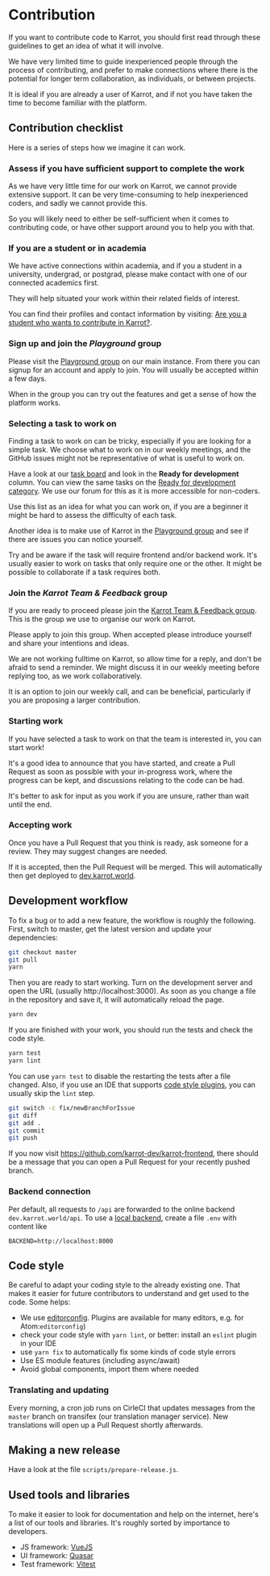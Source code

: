 # Contribution

If you want to contribute code to Karrot, you should first read through these guidelines to get an idea of what it will involve.

We have very limited time to guide inexperienced people through the process of contributing, and prefer to make connections where there is the potential for longer term collaboration, as individuals, or between projects.

It is ideal if you are already a user of Karrot, and if not you have taken the time to become familiar with the platform.

## Contribution checklist

Here is a series of steps how we imagine it can work.

### Assess if you have sufficient support to complete the work

As we have very little time for our work on Karrot, we cannot provide extensive support. It can be very time-consuming to help inexperienced coders, and sadly we cannot provide this.

So you will likely need to either be self-sufficient when it comes to contributing code, or have other support around you to help you with that.

### If you are a student or in academia

We have active connections within academia, and if you a student in a university, undergrad, or postgrad, please make contact with one of our connected academics first.

They will help situated your work within their related fields of interest.

You can find their profiles and contact information by visiting: [Are you a student who wants to contribute in Karrot?](https://community.karrot.world/t/are-you-a-student-who-wants-to-contribute-in-karrot/1449).

### Sign up and join the _Playground_ group

Please visit the [Playground group](https://karrot.world/#/groupPreview/16) on our main instance. From there you can signup for an account and apply to join. You will usually be accepted within a few days.

When in the group you can try out the features and get a sense of how the platform works.

### Selecting a task to work on

Finding a task to work on can be tricky, especially if you are looking for a simple task. We choose what to work on in our weekly meetings, and the GitHub issues might not be representative of what is useful to work on.

Have a look at our [task board](https://community.karrot.world/c/32/l/latest?board=default) and look in the __Ready for development__ column. You can view the same tasks on the [Ready for development category](https://community.karrot.world/c/feedback-ideas/ready-for-development/33). We use our forum for this as it is more accessible for non-coders.

Use this list as an idea for what you can work on, if you are a beginner it might be hard to assess the difficulty of each task.

Another idea is to make use of Karrot in the [Playground group](https://karrot.world/#/groupPreview/16) and see if there are issues you can notice yourself.

Try and be aware if the task will require frontend and/or backend work. It's usually easier to work on tasks that only require one or the other. It might be possible to collaborate if a task requires both.

### Join the _Karrot Team & Feedback_ group

If you are ready to proceed please join the [Karrot Team & Feedback group](https://karrot.world/#/groupPreview/191). This is the group we use to organise our work on Karrot.

Please apply to join this group. When accepted please introduce yourself and share your intentions and ideas.

We are not working fulltime on Karrot, so allow time for a reply, and don't be afraid to send a reminder. We might discuss it in our weekly meeting before replying too, as we work collaboratively.

It is an option to join our weekly call, and can be beneficial, particularly if you are proposing a larger contribution.

### Starting work

If you have selected a task to work on that the team is interested in, you can start work!

It's a good idea to announce that you have started, and create a Pull Request as soon as possible with your in-progress work, where the progress can be kept, and discussions relating to the code can be had.

It's better to ask for input as you work if you are unsure, rather than wait until the end.

### Accepting work

Once you have a Pull Request that you think is ready, ask someone for a review. They may suggest changes are needed.

If it is accepted, then the Pull Request will be merged. This will automatically then get deployed to [dev.karrot.world](https://dev.karrot.world).

## Development workflow

To fix a bug or to add a new feature, the workflow is roughly the following. First, switch to master, get the latest version and update your dependencies:

```sh
git checkout master
git pull
yarn
```

Then you are ready to start working. Turn on the development server and open the URL (usually http://localhost:3000). As soon as you change a file in the repository and save it, it will automatically reload the page.

```sh
yarn dev
```

If you are finished with your work, you should run the tests and check the code style.

```sh
yarn test
yarn lint
```

You can use `yarn test` to disable the restarting the tests after a file changed. Also, if you use an IDE that supports [code style plugins](#code-style), you can usually skip the `lint` step.

```sh
git switch -c fix/newBranchForIssue
git diff
git add .
git commit
git push
```

If you now visit https://github.com/karrot-dev/karrot-frontend, there should be a message that you can open a Pull Request for your recently pushed branch.

### Backend connection

Per default, all requests to `/api` are forwarded to the online backend `dev.karrot.world/api`.
To use a [local backend](https://github.com/karrot-dev/karrot-backend/), create a file `.env` with content like

```
BACKEND=http://localhost:8000
```

## Code style

Be careful to adapt your coding style to the already existing one. That makes it easier for future contributors to understand and get used to the code. Some helps:

* We use [editorconfig](http://editorconfig.org/). Plugins are available for many editors, e.g. for Atom:`editorconfig`)
* check your code style with `yarn lint`, or better: install an `eslint` plugin in your IDE
* use `yarn fix` to automatically fix some kinds of code style errors
* Use ES module features (including async/await)
* Avoid global components, import them where needed

### Translating and updating

Every morning, a cron job runs on CirleCI that updates messages from the `master` branch on transifex (our translation manager service). New translations will open up a Pull Request shortly afterwards.

## Making a new release

Have a look at the file `scripts/prepare-release.js`.

## Used tools and libraries

To make it easier to look for documentation and help on the internet, here's a list of our tools and libraries. It's roughly sorted by importance to developers.

* JS framework: [VueJS](https://vuejs.org/)
* UI framework: [Quasar](http://quasar.dev/)
* Test framework: [Vitest](https://vitest.dev/)
